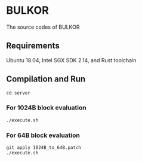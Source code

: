 # BULKOR

The source codes of BULKOR

## Requirements

Ubuntu 18.04, Intel SGX SDK 2.14, and Rust toolchain

## Compilation and Run


```
cd server
```

### For 1024B block evaluation

```
./execute.sh
```

### For 64B block evaluation 

```
git apply 1024B_to_64B.patch
./execute.sh
```
